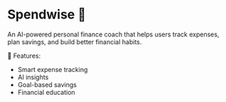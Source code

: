 # Spendwise 💸

An AI-powered personal finance coach that helps users track expenses, plan savings, and build better financial habits.

🚀 Features:
- Smart expense tracking
- AI insights
- Goal-based savings
- Financial education

